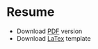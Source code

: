 # Resume
* Download [PDF](https://utkarsh512.github.io/docs/resume/resume.pdf) version
* Download [LaTex](https://utkarsh512.github.io/docs/resume/resume.tex) template
